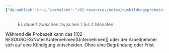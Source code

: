 ```yaml
---
{"dg-publish":true,"permalink":"/02-resources/notes/ausbildungsprobezeit/","tags":["arbeitsrecht/kündigung"],"noteIcon":"","updated":"2025-10-29T12:59:02.924+01:00"}
---
```


> Es dauert zwischen zwischen 1 bis 4 Monaten.

Während die Probezeit kann das [[02 - RESOURCES/Notes/Unternehmen\|Unternehmen]] oder der Arbeitnehmer sich auf eine Kündigung entscheiden. Ohne eine Begründung oder Frist.